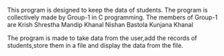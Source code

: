 This program is designed to keep the data of students.
The program is collectively made by Group-1 in C programming.
The members of Group-1 are 
Krish Shrestha
Mandip Khanal
Nishan Bastola 
Kunjana Khanal

The program is made to take data from the user,add the records of students,store them in a file and display the data from the file.
